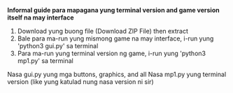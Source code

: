 **Informal guide para mapagana yung terminal version and game version itself na may interface**

1. Download yung buong file (Download ZIP File) then extract
2. Bale para ma-run yung mismong game na may interface, i-run yung 'python3 gui.py' sa terminal
3. Para ma-run yung terminal version ng game, i-run yung 'python3 mp1.py' sa terminal

Nasa gui.py yung mga buttons, graphics, and all
Nasa mp1.py yung terminal version (like yung katulad nung nasa version ni sir)
